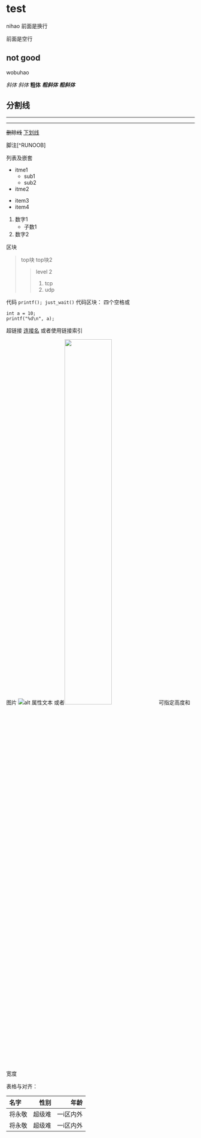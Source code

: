 # test
nihao
前面是换行

前面是空行

## not good

wobuhao

*斜体*
_斜体_
**粗体**
***粗斜体***
___粗斜体___


分割线
----
- - - - 
*******

~~删除线~~
<u>下划线</u>

脚注[^RUNOOB]


列表及嵌套
* itme1
    - sub1
	- sub2
* itme2
+ item3
+ item4

1. 数字1
    * 子数1
2. 数字2

区块
> top块
> top块2
>> level 2
>> 1. tcp
>> 2. udp

代码
`printf(); just_wait()`
代码区块： 四个空格或
```
int a = 10;
printf("%d\n", a);
```

超链接
[连接名](http://just.com/a.html)
或者使用链接索引

图片
![alt 属性文本](http://static.runoob.com/images/runoob-logo.png)
或者<img src=http://static.runoob.com/images/runoob-logo.png width=50%>可指定高度和宽度

表格与对齐：

名字 | 性别 | 年龄
:-  | -:  | -: 
将永敬  | 超级难  | 一i区内外 
将永敬  | 超级难  | 一i区内外 








